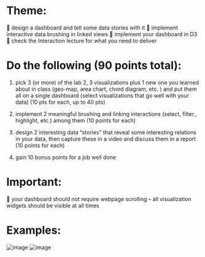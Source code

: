 # Theme:
 design a dashboard and tell some data stories with it
 implement interactive data brushing in linked views
 implement your dashboard in D3
 check the Interaction lecture for what you need to deliver

# Do the following (90 points total):

1. pick 3 (or more) of the lab 2, 3 visualizations plus 1 new one you
learned about in class (geo-map, area chart, chord diagram, etc. )
and put them all on a single dashboard (select visualizations that
go well with your data) (10 pts for each, up to 40 pts)

2. implement 2 meaningful brushing and linking interactions (select,
filter., highlight, etc.) among them (10 points for each)

3. design 2 interesting data “stories” that reveal some interesting
relations in your data, then capture these in a video and discuss
them in a report (10 points for each)

4. gain 10 bonus points for a job well done
   
# Important:

 your dashboard should not require webpage scrolling – all
visualization widgets should be visible at all times 
# Examples:

![image](https://github.com/JunHaoXia/Youtube-Data-Analysis/assets/99214774/d842c711-8b42-4361-81d3-4ccd42319ebd)
![image](https://github.com/JunHaoXia/Youtube-Data-Analysis/assets/99214774/c2325194-1b07-4520-9aeb-7b32d4602590)
